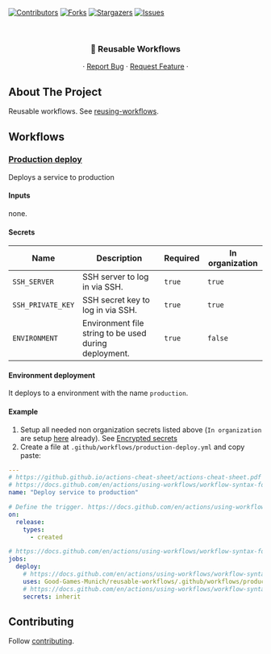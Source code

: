 [![Contributors][contributors-shield]][contributors-url]
[![Forks][forks-shield]][forks-url]
[![Stargazers][stars-shield]][stars-url]
[![Issues][issues-shield]][issues-url]

<!-- PROJECT HEADER -->
<br />
<p align="center">
  <h3 align="center">🏃 Reusable Workflows</h3>

  <p align="center">
    ·
    <a href="https://github.com/Good-Games-Munich/reusable-workflows/issues">Report Bug</a>
    ·
    <a href="https://github.com/Good-Games-Munich/reusable-workflows/issues">Request Feature</a>
    ·
  </p>
</p>

<!-- ABOUT THE PROJECT -->

## About The Project

Reusable workflows. See [reusing-workflows](https://docs.github.com/en/actions/using-workflows/reusing-workflows).

## Workflows

### [Production deploy](.github/workflows/production-deploy.yml)

Deploys a service to production

#### Inputs

none.

#### Secrets

| Name              | Description                                           | Required | In organization |
| ----------------- | ----------------------------------------------------- | -------- | --------------- |
| `SSH_SERVER`      | SSH server to log in via SSH.                         | `true`   | `true`          |
| `SSH_PRIVATE_KEY` | SSH secret key to log in via SSH.                     | `true`   | `true`          |
| `ENVIRONMENT`     | Environment file string to be used during deployment. | `true`   | `false`         |

#### Environment deployment

It deploys to a environment with the name `production`.

#### Example

1. Setup all needed non organization secrets listed above (`In organization` are setup [here](https://github.com/organizations/Good-Games-Munich/settings/secrets/actions) already). See [Encrypted secrets](https://docs.github.com/en/actions/security-guides/encrypted-secrets)
2. Create a file at `.github/workflows/production-deploy.yml` and copy paste:

```yaml
---
# https://github.github.io/actions-cheat-sheet/actions-cheat-sheet.pdf
# https://docs.github.com/en/actions/using-workflows/workflow-syntax-for-github-actions#name
name: "Deploy service to production"

# Define the trigger. https://docs.github.com/en/actions/using-workflows/workflow-syntax-for-github-actions#on
on:
  release:
    types:
      - created

# https://docs.github.com/en/actions/using-workflows/workflow-syntax-for-github-actions#jobs
jobs:
  deploy:
    # https://docs.github.com/en/actions/using-workflows/workflow-syntax-for-github-actions#jobsjob_idstepsuses
    uses: Good-Games-Munich/reusable-workflows/.github/workflows/production-deploy.yml@main
    # https://docs.github.com/en/actions/using-workflows/workflow-syntax-for-github-actions#jobsjob_idsecretsinherit
    secrets: inherit
```

<!-- CONTRIBUTING -->

## Contributing

Follow [contributing](https://github.com/Good-Games-Munich/.github/wiki/workflows#contributing).

<!-- MARKDOWN LINKS & IMAGES -->
<!-- https://www.markdownguide.org/basic-syntax/#reference-style-links -->

[contributors-shield]: https://img.shields.io/github/contributors/Good-Games-Munich/reusable-workflows.svg?style=flat-square
[contributors-url]: https://github.com/Good-Games-Munich/reusable-workflows/graphs/contributors
[forks-shield]: https://img.shields.io/github/forks/Good-Games-Munich/reusable-workflows.svg?style=flat-square
[forks-url]: https://github.com/Good-Games-Munich/reusable-workflows/network/members
[stars-shield]: https://img.shields.io/github/stars/Good-Games-Munich/reusable-workflows.svg?style=flat-square
[stars-url]: https://github.com/Good-Games-Munich/reusable-workflows/stargazers
[issues-shield]: https://img.shields.io/github/issues/Good-Games-Munich/reusable-workflows.svg?style=flat-square
[issues-url]: https://github.com/Good-Games-Munich/reusable-workflows/issues
